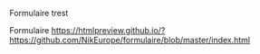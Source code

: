 
Formulaire trest


Formulaire   https://htmlpreview.github.io/?https://github.com/NikEurope/formulaire/blob/master/index.html

